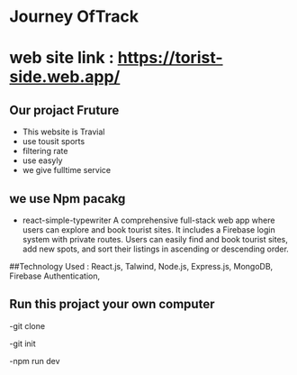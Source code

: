 # Journey OfTrack 
# web site link : https://torist-side.web.app/

## Our projact Fruture

- This website is Travial 
- use tousit sports
- filtering rate
- use easyly 
- we give fulltime service
## we use Npm pacakg
- react-simple-typewriter
A comprehensive full-stack web app where users can explore and book tourist sites. It includes a
Firebase login system with private routes. Users can easily find and book tourist sites, add new
spots, and sort their listings in ascending or descending order.

##Technology Used : React.js, Talwind, Node.js, Express.js, MongoDB, Firebase Authentication,

## Run this projact your own computer 

-git clone 

-git init 

-npm run dev 



